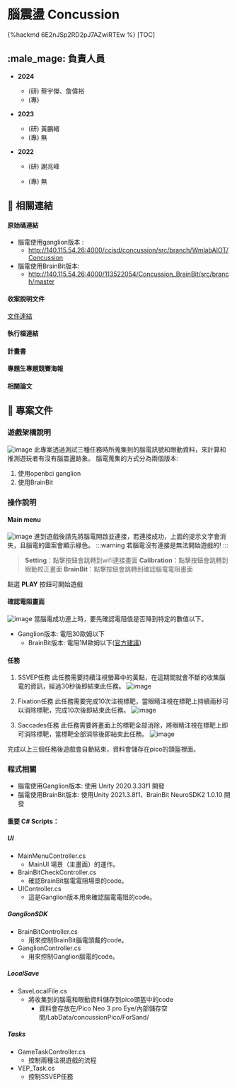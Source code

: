# 腦震盪 Concussion
{%hackmd 6E2nJSp2RD2pJ7AZwiRTEw %}
[TOC]

## :male_mage:  負責人員 
- **2024**
  - (研) 蔡宇傑、詹偉裕
  - (專)

- **2023**

  - (研) 黃鵬緒
  - (專) 無
- **2022**
  - (研) 謝兆峰
  
  - (專) 無

## :link: 相關連結

#### 原始碼連結

- 腦電使用ganglion版本 :
  - http://140.115.54.26:4000/ccisd/concussion/src/branch/WmlabAIOT/Concussion
- 腦電使用BrainBit版本: 
  - http://140.115.54.26:4000/113522054/Concussion_BrainBit/src/branch/master

#### 收案說明文件

[文件連結](https://hackmd.io/YXyG4ZIuQXiZ0Lf-tHtMQA?view#%E7%B3%BB%E7%B5%B1%E5%92%8C%E8%A8%AD%E5%82%99-System-and-Equipment)

#### 執行檔連結

#### 計畫書

<!-- 
- {連結} 
-->

#### 專題生專題競賽海報

<!-- 
- ({年份}) {專題生名稱} {專題海報標題} {連結}
-->

#### 相關論文
<!-- 
- ({年份}) {作者} {論文題目} {連結}
-->

## :page_facing_up: 專案文件

### 遊戲架構說明
![image](https://hackmd.io/_uploads/BJSZfj6FJx.png)
此專案透過測試三種任務時所蒐集到的腦電訊號和眼動資料，來計算和推測遊玩者有沒有腦震盪跡象。
腦電蒐集的方式分為兩個版本:

1. 使用openbci ganglion
2. 使用BrainBit

### 操作說明

#### Main menu

![image](https://hackmd.io/_uploads/B18AxjatJx.png)
進到遊戲後請先將腦電開啟並連接，若連接成功，上面的提示文字會消失，且腦電的圖案會顯示綠色。
:::warning
若腦電沒有連接是無法開始遊戲的!
:::

> **Setting**：點擊按鈕會跳轉到wifi連接畫面
> **Calibration**：點擊按鈕會跳轉到眼動校正畫面
> **BrainBit**：點擊按鈕會跳轉到確認腦電電阻畫面

點選 **PLAY** 按鈕可開始遊戲

#### 確認電阻畫面
![image](https://hackmd.io/_uploads/SyelBi6tJl.png)
當腦電成功連上時，要先確認電阻值是否降到特定的數值以下。
- Ganglion版本: 
電阻30歐姆以下
  - BrainBit版本: 
電阻1M歐姆以下([官方建議](https://sdk.brainbit.com/device-recommendation/))

#### 任務

1. SSVEP任務
此任務需要持續注視螢幕中的黃點，在這期間就會不斷的收集腦電的資訊，經過30秒後即結束此任務。
![image](https://hackmd.io/_uploads/B13MUi6Kyl.png)

2. Fixation任務
此任務需要完成10次注視標靶，當眼睛注視在標靶上持續兩秒可以消除標靶，完成10次後即結束此任務。
![image](https://hackmd.io/_uploads/HklscIopYyl.png)

3. Saccades任務
此任務需要將畫面上的標靶全部消除，將眼睛注視在標靶上即可消除標靶，當標靶全部消除後即結束此任務。
![image](https://hackmd.io/_uploads/B15QPspFJg.png)

完成以上三個任務後遊戲會自動結束，資料會儲存在pico的頭盔裡面。

### 程式相關

- 腦電使用Ganglion版本: 
使用 Unity 2020.3.33f1 開發
- 腦電使用BrainBit版本:
使用Unity 2021.3.8f1、BrainBit NeuroSDK2 1.0.10 開發



#### 重要 C# Scripts：

##### UI
- MainMenuController.cs
  - MainUI 場景（主畫面）的運作。
- BrainBitCheckController.cs
  - 確認BrainBit腦電電阻場景的code。
- UIController.cs
  - 這是Ganglion版本用來確認腦電電阻的code。
##### GanglionSDK
- BrainBitController.cs
  - 用來控制BrainBit腦電頭戴的code。
- GanglionController.cs
  - 用來控制Ganglion腦電的code。

##### LocalSave
- SaveLocalFile.cs
  - 將收集到的腦電和眼動資料儲存到pico頭盔中的code
	- 資料會存放在/Pico Neo 3 pro Eye/內部儲存空間/LabData/concussionPico/ForSand/


##### Tasks
- GameTaskController.cs
  - 控制兩種注視遊戲的流程
- VEP_Task.cs
  - 控制SSVEP任務




